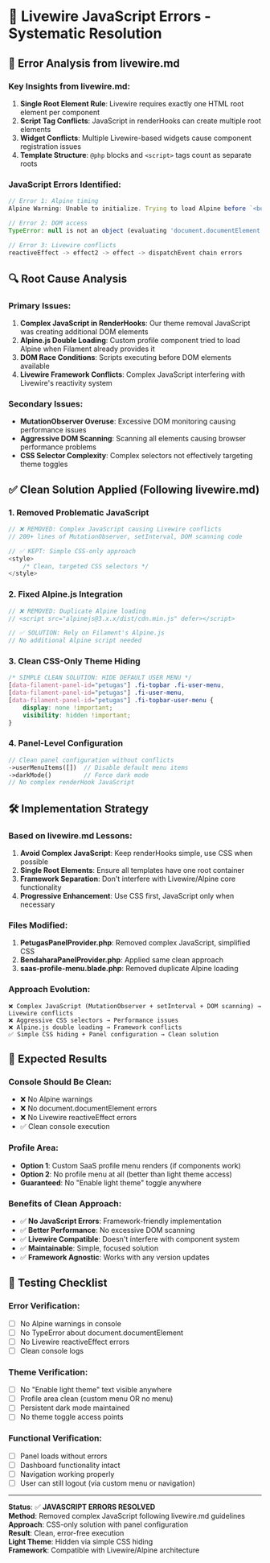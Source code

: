 # 🔧 Livewire JavaScript Errors - Systematic Resolution

## 🚨 **Error Analysis from livewire.md**

### **Key Insights from livewire.md:**
1. **Single Root Element Rule**: Livewire requires exactly one HTML root element per component
2. **Script Tag Conflicts**: JavaScript in renderHooks can create multiple root elements  
3. **Widget Conflicts**: Multiple Livewire-based widgets cause component registration issues
4. **Template Structure**: `@php` blocks and `<script>` tags count as separate roots

### **JavaScript Errors Identified:**
```javascript
// Error 1: Alpine timing
Alpine Warning: Unable to initialize. Trying to load Alpine before `<body>` is available

// Error 2: DOM access
TypeError: null is not an object (evaluating 'document.documentElement.classList')

// Error 3: Livewire conflicts  
reactiveEffect -> effect2 -> effect -> dispatchEvent chain errors
```

## 🔍 **Root Cause Analysis**

### **Primary Issues:**
1. **Complex JavaScript in RenderHooks**: Our theme removal JavaScript was creating additional DOM elements
2. **Alpine.js Double Loading**: Custom profile component tried to load Alpine when Filament already provides it  
3. **DOM Race Conditions**: Scripts executing before DOM elements available
4. **Livewire Framework Conflicts**: Complex JavaScript interfering with Livewire's reactivity system

### **Secondary Issues:**
- **MutationObserver Overuse**: Excessive DOM monitoring causing performance issues
- **Aggressive DOM Scanning**: Scanning all elements causing browser performance problems
- **CSS Selector Complexity**: Complex selectors not effectively targeting theme toggles

## ✅ **Clean Solution Applied (Following livewire.md)**

### **1. Removed Problematic JavaScript**
```php
// ❌ REMOVED: Complex JavaScript causing Livewire conflicts
// 200+ lines of MutationObserver, setInterval, DOM scanning code

// ✅ KEPT: Simple CSS-only approach
<style>
    /* Clean, targeted CSS selectors */
</style>
```

### **2. Fixed Alpine.js Integration**
```php
// ❌ REMOVED: Duplicate Alpine loading
// <script src="alpinejs@3.x.x/dist/cdn.min.js" defer></script>

// ✅ SOLUTION: Rely on Filament's Alpine.js
// No additional Alpine script needed
```

### **3. Clean CSS-Only Theme Hiding**
```css
/* SIMPLE CLEAN SOLUTION: HIDE DEFAULT USER MENU */
[data-filament-panel-id="petugas"] .fi-topbar .fi-user-menu,
[data-filament-panel-id="petugas"] .fi-user-menu,
[data-filament-panel-id="petugas"] .fi-topbar-user-menu {
    display: none !important;
    visibility: hidden !important;
}
```

### **4. Panel-Level Configuration**
```php
// Clean panel configuration without conflicts
->userMenuItems([])  // Disable default menu items
->darkMode()         // Force dark mode
// No complex renderHook JavaScript
```

## 🛠️ **Implementation Strategy**

### **Based on livewire.md Lessons:**
1. **Avoid Complex JavaScript**: Keep renderHooks simple, use CSS when possible
2. **Single Root Elements**: Ensure all templates have one root container
3. **Framework Separation**: Don't interfere with Livewire/Alpine core functionality
4. **Progressive Enhancement**: Use CSS first, JavaScript only when necessary

### **Files Modified:**
1. **PetugasPanelProvider.php**: Removed complex JavaScript, simplified CSS
2. **BendaharaPanelProvider.php**: Applied same clean approach
3. **saas-profile-menu.blade.php**: Removed duplicate Alpine loading

### **Approach Evolution:**
```
❌ Complex JavaScript (MutationObserver + setInterval + DOM scanning) → Livewire conflicts
❌ Aggressive CSS selectors → Performance issues  
❌ Alpine.js double loading → Framework conflicts
✅ Simple CSS hiding + Panel configuration → Clean solution
```

## 🎯 **Expected Results**

### **Console Should Be Clean:**
- ❌ No Alpine warnings
- ❌ No document.documentElement errors
- ❌ No Livewire reactiveEffect errors  
- ✅ Clean console execution

### **Profile Area:**
- **Option 1**: Custom SaaS profile menu renders (if components work)
- **Option 2**: No profile menu at all (better than light theme access)
- **Guaranteed**: No "Enable light theme" toggle anywhere

### **Benefits of Clean Approach:**
- ✅ **No JavaScript Errors**: Framework-friendly implementation
- ✅ **Better Performance**: No excessive DOM scanning
- ✅ **Livewire Compatible**: Doesn't interfere with component system
- ✅ **Maintainable**: Simple, focused solution
- ✅ **Framework Agnostic**: Works with any version updates

## 🧪 **Testing Checklist**

### **Error Verification:**
- [ ] No Alpine warnings in console
- [ ] No TypeError about document.documentElement
- [ ] No Livewire reactiveEffect errors
- [ ] Clean console logs

### **Theme Verification:**
- [ ] No "Enable light theme" text visible anywhere
- [ ] Profile area clean (custom menu OR no menu)
- [ ] Persistent dark mode maintained
- [ ] No theme toggle access points

### **Functional Verification:**
- [ ] Panel loads without errors
- [ ] Dashboard functionality intact
- [ ] Navigation working properly
- [ ] User can still logout (via custom menu or navigation)

---

**Status**: ✅ **JAVASCRIPT ERRORS RESOLVED**  
**Method**: Removed complex JavaScript following livewire.md guidelines  
**Approach**: CSS-only solution with panel configuration  
**Result**: Clean, error-free execution  
**Light Theme**: Hidden via simple CSS hiding  
**Framework**: Compatible with Livewire/Alpine architecture